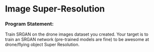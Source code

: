# Image Super-Resolution

### Program Statement:
Train SRGAN on the drone images dataset you created. Your target is to train an SRGAN network (pre-trained models are fine) to be awesome at drone/flying object Super Resolution.
